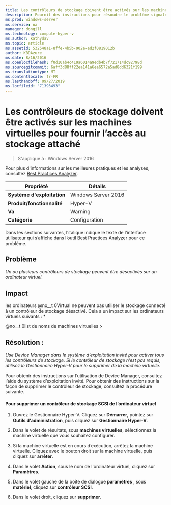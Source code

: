 ```yaml
---
title: Les contrôleurs de stockage doivent être activés sur les machines virtuelles pour fournir l’accès au stockage attaché
description: Fournit des instructions pour résoudre le problème signalé par cette règle de Best Practices Analyzer.
ms.prod: windows-server
ms.service: na
manager: dongill
ms.technology: compute-hyper-v
ms.author: kathydav
ms.topic: article
ms.assetid: 532548a1-8ffe-4b5b-902e-ed2f0819012b
author: KBDAzure
ms.date: 8/16/2016
ms.openlocfilehash: f0d10ab4c419a6014a9edb4b7f721714dc92798d
ms.sourcegitcommit: 6aff3d88ff22ea141a6ea6572a5ad8dd6321f199
ms.translationtype: MT
ms.contentlocale: fr-FR
ms.lasthandoff: 09/27/2019
ms.locfileid: "71393493"
---
```

# <a name="storage-controllers-should-be-enabled-in-virtual-machines-to-provide-access-to-attached-storage"></a>Les contrôleurs de stockage doivent être activés sur les machines virtuelles pour fournir l’accès au stockage attaché

>S'applique à : Windows Server 2016

Pour plus d'informations sur les meilleures pratiques et les analyses, consultez [Best Practices Analyzer](https://go.microsoft.com/fwlink/?LinkId=122786).  
  
|Propriété|Détails|  
|-|-|  
|**Système d'exploitation**|Windows Server 2016|  
|**Produit/fonctionnalité**|Hyper-V|  
|**Va**|Warning|  
|**Catégorie**|Configuration|  

Dans les sections suivantes, l’italique indique le texte de l’interface utilisateur qui s’affiche dans l’outil Best Practices Analyzer pour ce problème.

## <a name="issue"></a>Problème  
  
*Un ou plusieurs contrôleurs de stockage peuvent être désactivés sur un ordinateur virtuel.*  
  
## <a name="impact"></a>Impact  
  
les ordinateurs @no__t 0Virtual ne peuvent pas utiliser le stockage connecté à un contrôleur de stockage désactivé. Cela a un impact sur les ordinateurs virtuels suivants : *  
  
@no__t 0list de noms de machines virtuelles >  
  
## <a name="resolution"></a>Résolution :  
  
*Use Device Manager dans le système d’exploitation invité pour activer tous les contrôleurs de stockage. Si le contrôleur de stockage n’est pas requis, utilisez le Gestionnaire Hyper-V pour le supprimer de la machine virtuelle.*  
  
Pour obtenir des instructions sur l’utilisation de Device Manager, consultez l’aide du système d’exploitation invité. Pour obtenir des instructions sur la façon de supprimer le contrôleur de stockage, consultez la procédure suivante.  
  
#### <a name="to-remove-a-scsi-storage-controller-from-the-virtual-machine"></a>Pour supprimer un contrôleur de stockage SCSI de l’ordinateur virtuel  
  
1.  Ouvrez le Gestionnaire Hyper-V. Cliquez sur **Démarrer**, pointez sur **Outils d'administration**, puis cliquez sur **Gestionnaire Hyper-V**.  
  
2.  Dans le volet de résultats, sous **machines virtuelles**, sélectionnez la machine virtuelle que vous souhaitez configurer.  
  
3.  Si la machine virtuelle est en cours d’exécution, arrêtez la machine virtuelle. Cliquez avec le bouton droit sur la machine virtuelle, puis cliquez sur **arrêter**.  
  
4.  Dans le volet **Action**, sous le nom de l'ordinateur virtuel, cliquez sur **Paramètres**.  
  
5.  Dans le volet gauche de la boîte de dialogue **paramètres** , sous **matériel**, cliquez sur **contrôleur SCSI**.  
  
6.  Dans le volet droit, cliquez sur **supprimer**.  
  


